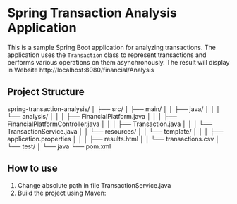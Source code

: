 # Spring Transaction Analysis Application

This is a sample Spring Boot application for analyzing transactions. The application uses the `Transaction` class to represent transactions and performs various operations on them asynchronously.
The result will display in Website http://localhost:8080/financial/Analysis

## Project Structure

spring-transaction-analysis/
│
├── src/
│   ├── main/
│   │   ├── java/
│   │   │   └── analysis/
│   │   │       ├── FinancialPlatform.java
│   │   │       ├── FinancialPlatformController.java
│   │   │       ├── Transaction.java
│   │   │       └── TransactionService.java
│   │   └── resources/
│   │       └── template/
│   │       │   ├── application.properties
│   │       │   ├── results.html
│   │       └── transactions.csv
│   └── test/
│       └── java
└── pom.xml


## How to use
1. Change absolute path in file TransactionService.java
2. Build the project using Maven:

